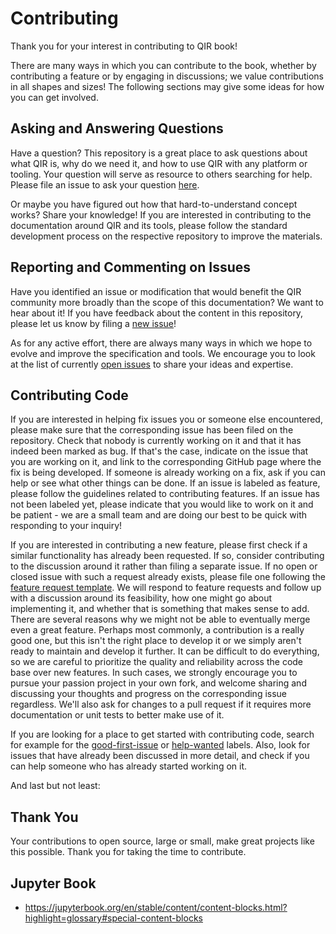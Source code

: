 # Contributing

Thank you for your interest in contributing to QIR book!

There are many ways in which you can contribute to the book, whether by contributing a feature or by engaging in discussions; we value contributions in all shapes and sizes! The following sections may give some ideas for how you can get involved.

## Asking and Answering Questions

Have a question?
This repository is a great place to ask questions about what QIR is, why do we need it, and how to use QIR with any platform or tooling.
Your question will serve as resource to others searching for help.
Please file an issue to ask your question [here](https://github.com/crazy4pi314/qir-book/issues/new).

Or maybe you have figured out how that hard-to-understand concept works? Share your knowledge!
If you are interested in contributing to the documentation around QIR and its tools, please follow the standard development process on the respective repository to improve the materials.

## Reporting and Commenting on Issues

Have you identified an issue or modification that would benefit the QIR community more broadly than the scope of this documentation?
We want to hear about it!
If you have feedback about the content in this repository, please let us know by filing a [new issue](https://github.com/crazy4pi314/qir-book/issues/new)!

As for any active effort, there are always many ways in which we hope to evolve and improve the specification and tools.
We encourage you to look at the list of currently [open issues](https://github.com/crazy4pi314/qir-book/issues) to share your ideas and expertise.

## Contributing Code

If you are interested in helping fix issues you or someone else encountered, please make sure that the corresponding issue has been filed on the repository.
Check that nobody is currently working on it and that it has indeed been marked as bug.
If that's the case, indicate on the issue that you are working on it, and link to the corresponding GitHub page where the fix is being developed.
If someone is already working on a fix, ask if you can help or see what other things can be done.
If an issue is labeled as feature, please follow the guidelines related to contributing features.
If an issue has not been labeled yet, please indicate that you would like to work on it and be patient - we are a small team and are doing our best to be quick with responding to your inquiry!

If you are interested in contributing a new feature, please first check if a similar functionality has already been requested.
If so, consider contributing to the discussion around it rather than filing a separate issue.
If no open or closed issue with such a request already exists, please file one following the [feature request template](https://github.com/crazy4pi314/qir-book/issues/new?assignees=&labels=feature&template=feature_request.md&title=).
We will respond to feature requests and follow up with a discussion around its feasibility, how one might go about implementing it, and whether that is something that makes sense to add.
There are several reasons why we might not be able to eventually merge even a great feature.
Perhaps most commonly, a contribution is a really good one, but this isn't the right place to develop it or we simply aren't ready to maintain and develop it further.
It can be difficult to do everything, so we are careful to prioritize the quality and reliability across the code base over new features.
In such cases, we strongly encourage you to pursue your passion project in your own fork, and welcome sharing and discussing your thoughts and progress on the corresponding issue regardless.
We'll also ask for changes to a pull request if it requires more documentation or unit tests to better make use of it.

If you are looking for a place to get started with contributing code, search for example for the [good-first-issue](https://github.com/crazy4pi314/qir-book/labels/good%20first%20issue) or [help-wanted](https://github.com/crazy4pi314/qir-book/labels/help%20wanted) labels. Also, look for issues that have already been discussed in more detail, and check if you can help someone who has already started working on it.

And last but not least:

## Thank You

Your contributions to open source, large or small, make great projects like this possible.
Thank you for taking the time to contribute.

## Jupyter Book
- https://jupyterbook.org/en/stable/content/content-blocks.html?highlight=glossary#special-content-blocks
